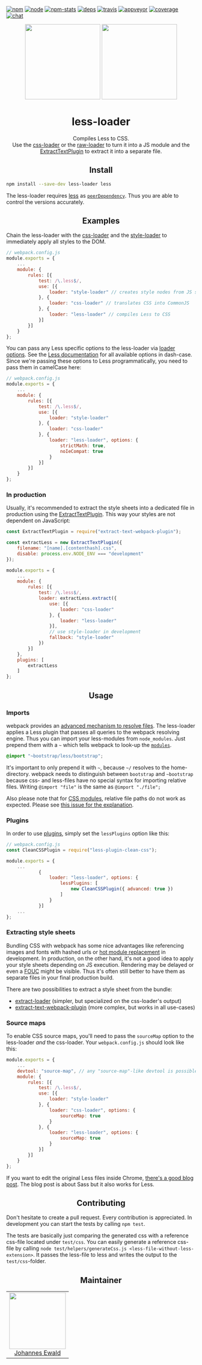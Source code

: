 [![npm][npm]][npm-url]
[![node][node]][node-url]
[![npm-stats][npm-stats]][npm-url]
[![deps][deps]][deps-url]
[![travis][travis]][travis-url]
[![appveyor][appveyor]][appveyor-url]
[![coverage][cover]][cover-url]
[![chat][chat]][chat-url]

<div align="center">
  <img width="200" height="200"
    src="https://cdn.worldvectorlogo.com/logos/less-63.svg">
  <a href="https://github.com/webpack/webpack">
    <img width="200" height="200"
      src="https://webpack.js.org/assets/icon-square-big.svg">
  </a>
  <h1>less-loader</h1>
  <p>Compiles Less to CSS.<br>Use the <a href="https://github.com/webpack-contrib/css-loader">css-loader</a> or the <a href="https://github.com/webpack-contrib/raw-loader">raw-loader</a> to turn it into a JS module and the <a href="https://github.com/webpack-contrib/extract-text-webpack-plugin">ExtractTextPlugin</a> to extract it into a separate file.<p>
</div>

<h2 align="center">Install</h2>

```bash
npm install --save-dev less-loader less
```

The less-loader requires [less](https://github.com/less/less.js) as [`peerDependency`](https://docs.npmjs.com/files/package.json#peerdependencies). Thus you are able to control the versions accurately.

<h2 align="center">Examples</h2>

Chain the less-loader with the [css-loader](https://github.com/webpack-contrib/css-loader) and the [style-loader](https://github.com/webpack-contrib/style-loader) to immediately apply all styles to the DOM.

```js
// webpack.config.js
module.exports = {
    ...
    module: {
        rules: [{
            test: /\.less$/,
            use: [{
                loader: "style-loader" // creates style nodes from JS strings
            }, {
                loader: "css-loader" // translates CSS into CommonJS
            }, {
                loader: "less-loader" // compiles Less to CSS
            }]
        }]
    }
};
```

You can pass any Less specific options to the less-loader via [loader options](https://webpack.js.org/configuration/module/#rule-options-rule-query). See the [Less documentation](http://lesscss.org/usage/#command-line-usage-options) for all available options in dash-case. Since we're passing these options to Less programmatically, you need to pass them in camelCase here:

```js
// webpack.config.js
module.exports = {
    ...
    module: {
        rules: [{
            test: /\.less$/,
            use: [{
                loader: "style-loader"
            }, {
                loader: "css-loader"
            }, {
                loader: "less-loader", options: {
                    strictMath: true,
                    noIeCompat: true
                }
            }]
        }]
    }
};
```

### In production

Usually, it's recommended to extract the style sheets into a dedicated file in production using the [ExtractTextPlugin](https://github.com/webpack-contrib/extract-text-webpack-plugin). This way your styles are not dependent on JavaScript:

```js
const ExtractTextPlugin = require("extract-text-webpack-plugin");

const extractLess = new ExtractTextPlugin({
    filename: "[name].[contenthash].css",
    disable: process.env.NODE_ENV === "development"
});

module.exports = {
    ...
    module: {
        rules: [{
            test: /\.less$/,
            loader: extractLess.extract({
                use: [{
                    loader: "css-loader"
                }, {
                    loader: "less-loader"
                }],
                // use style-loader in development
                fallback: "style-loader"
            })
        }]
    },
    plugins: [
        extractLess
    ]
};
```

<h2 align="center">Usage</h2>

### Imports

webpack provides an [advanced mechanism to resolve files](https://webpack.js.org/configuration/resolve/). The less-loader applies a Less plugin that passes all queries to the webpack resolving engine. Thus you can import your less-modules from `node_modules`. Just prepend them with a `~` which tells webpack to look-up the [`modules`](https://webpack.js.org/configuration/resolve/#resolve-modules).

```css
@import "~bootstrap/less/bootstrap";
```

It's important to only prepend it with `~`, because `~/` resolves to the home-directory. webpack needs to distinguish between `bootstrap` and `~bootstrap` because css- and less-files have no special syntax for importing relative files. Writing `@import "file"` is the same as `@import "./file";`

Also please note that for [CSS modules](https://github.com/css-modules/css-modules), relative file paths do not work as expected. Please see [this issue for the explanation](https://github.com/webpack-contrib/less-loader/issues/109#issuecomment-253797335).

### Plugins

In order to use [plugins](http://lesscss.org/usage/#plugins), simply set the `lessPlugins` option like this:

```js
// webpack.config.js
const CleanCSSPlugin = require("less-plugin-clean-css");

module.exports = {
    ...
            {
                loader: "less-loader", options: {
                    lessPlugins: [
                        new CleanCSSPlugin({ advanced: true })
                    ]
                }
            }]
    ...
};
```

### Extracting style sheets

Bundling CSS with webpack has some nice advantages like referencing images and fonts with hashed urls or [hot module replacement](https://webpack.js.org/concepts/hot-module-replacement/) in development. In production, on the other hand, it's not a good idea to apply your style sheets depending on JS execution. Rendering may be delayed or even a [FOUC](https://en.wikipedia.org/wiki/Flash_of_unstyled_content) might be visible. Thus it's often still better to have them as separate files in your final production build.

There are two possibilities to extract a style sheet from the bundle:

- [extract-loader](https://github.com/peerigon/extract-loader) (simpler, but specialized on the css-loader's output)
- [extract-text-webpack-plugin](https://github.com/webpack-contrib/extract-text-webpack-plugin) (more complex, but works in all use-cases)

### Source maps

To enable CSS source maps, you'll need to pass the `sourceMap` option to the less-loader *and* the css-loader. Your `webpack.config.js` should look like this:

```javascript
module.exports = {
    ...
    devtool: "source-map", // any "source-map"-like devtool is possible
    module: {
        rules: [{
            test: /\.less$/,
            use: [{
                loader: "style-loader"
            }, {
                loader: "css-loader", options: {
                    sourceMap: true
                }
            }, {
                loader: "less-loader", options: {
                    sourceMap: true
                }
            }]
        }]
    }
};
```

If you want to edit the original Less files inside Chrome, [there's a good blog post](https://medium.com/@toolmantim/getting-started-with-css-sourcemaps-and-in-browser-sass-editing-b4daab987fb0). The blog post is about Sass but it also works for Less.

<h2 align="center">Contributing</h2>

Don't hesitate to create a pull request. Every contribution is appreciated. In development you can start the tests by calling `npm test`.

The tests are basically just comparing the generated css with a reference css-file located under `test/css`. You can easily generate a reference css-file by calling `node test/helpers/generateCss.js <less-file-without-less-extension>`. It passes the less-file to less and writes the output to the `test/css`-folder.

<h2 align="center">Maintainer</h2>

<table>
  <tbody>
    <tr>
      <td align="center">
        <img width="150 height="150" src="https://github.com/jhnns.png?s=150">
        <br>
        <a href="https://github.com/jhnns">Johannes Ewald</a>
      </td>
    <tr>
  <tbody>
</table>


[npm]: https://img.shields.io/npm/v/less-loader.svg
[npm-stats]: https://img.shields.io/npm/dm/less-loader.svg
[npm-url]: https://npmjs.com/package/less-loader

[node]: https://img.shields.io/node/v/less-loader.svg
[node-url]: https://nodejs.org

[deps]: https://david-dm.org/webpack-contrib/less-loader.svg
[deps-url]: https://david-dm.org/webpack-contrib/less-loader

[travis]: http://img.shields.io/travis/webpack-contrib/less-loader.svg
[travis-url]: https://travis-ci.org/webpack-contrib/less-loader

[appveyor-url]: https://ci.appveyor.com/project/jhnns/less-loader/branch/master
[appveyor]: https://ci.appveyor.com/api/projects/status/github/webpack-contrib/less-loader?svg=true

[cover]: https://coveralls.io/repos/github/webpack-contrib/less-loader/badge.svg
[cover-url]: https://coveralls.io/github/webpack-contrib/less-loader

[chat]: https://badges.gitter.im/webpack-contrib/webpack.svg
[chat-url]: https://gitter.im/webpack-contrib/webpack
